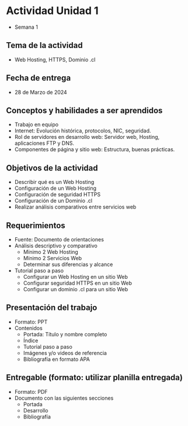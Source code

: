 # Actividad Unidad 1
* Semana 1

## Tema de la actividad
* Web Hosting, HTTPS, Dominio .cl

## Fecha de entrega
* 28 de Marzo de 2024

## Conceptos y habilidades a ser aprendidos
* Trabajo en equipo
* Internet: Evolución histórica, protocolos, NIC, seguridad.
* Rol de servidores en desarrollo web: Servidor web, Hosting, aplicaciones FTP y DNS.
* Componentes de página y sitio web: Estructura, buenas prácticas.

## Objetivos de la actividad
* Describir qué es un Web Hosting
* Configuración de un Web Hosting
* Configuración de seguridad HTTPS
* Configuración de un Dominio .cl
* Realizar análisis comparativos entre servicios web

## Requerimientos
* Fuente: Documento de orientaciones
* Análisis descriptivo y comparativo
  * Mínimo 2 Web Hosting
  * Mínimo 2 Servicios Web
  * Determinar sus diferencias y alcance
* Tutorial paso a paso
  * Configurar un Web Hosting en un sitio Web
  * Configurar seguridad HTTPS en un sitio Web
  * Configurar un dominio .cl para un sitio Web

## Presentación del trabajo
* Formato: PPT
* Contenidos
  * Portada: Título y nombre completo
  * Índice
  * Tutorial paso a paso
  * Imágenes y/o videos de referencia
  * Bibliografía en formato APA

## Entregable (formato: utilizar planilla entregada)

* Formato: PDF
* Documento con las siguientes secciones
  * Portada
  * Desarrollo
  * Bibliografía